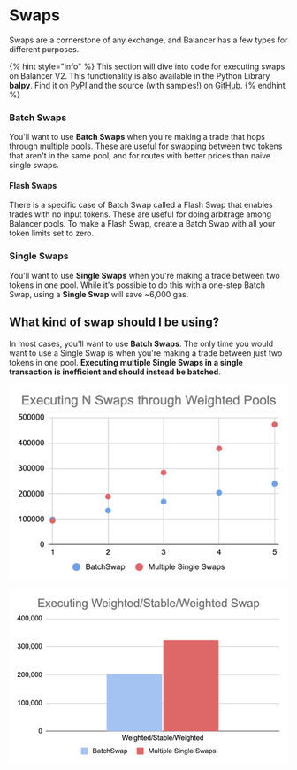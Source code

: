 # Swaps

Swaps are a cornerstone of any exchange, and Balancer has a few types for different purposes.

{% hint style="info" %}
This section will dive into code for executing swaps on Balancer V2. This functionality is also available in the Python Library **balpy**. Find it on [PyPI](https://pypi.org/project/balpy/) and the source (with samples!) on [GitHub](https://github.com/gerrrg/balpy/).
{% endhint %}

### Batch Swaps

You'll want to use **Batch Swaps** when you're making a trade that hops through multiple pools. These are useful for swapping between two tokens that aren't in the same pool, and for routes with better prices than naive single swaps.

#### Flash Swaps

There is a specific case of Batch Swap called a Flash Swap that enables trades with no input tokens. These are useful for doing arbitrage among Balancer pools. To make a Flash Swap, create a Batch Swap with all your token limits set to zero.

### Single Swaps

You'll want to use **Single Swaps** when you're making a trade between two tokens in one pool. While it's possible to do this with a one-step Batch Swap, using a **Single Swap** will save \~6,000 gas.

## What kind of swap should I be using?

In most cases, you'll want to use **Batch Swaps**. The only time you would want to use a Single Swap is when you're making a trade between just two tokens in one pool. **Executing multiple Single Swaps in a single transaction is inefficient and should instead be batched**.&#x20;

![Sample gas costs for trades executed through multiple weighted pools](<../../.gitbook/assets/Screen Shot 2021-10-05 at 8.16.12 AM (1).png>)

![Sample gas costs for trades executed through Weighted->Stable->Weighted pools](<../../.gitbook/assets/Screen Shot 2021-10-05 at 8.16.07 AM (1).png>)
